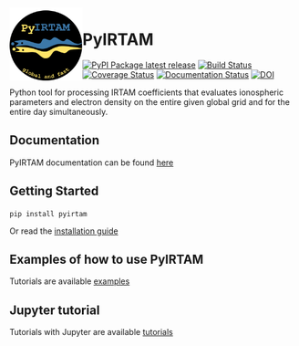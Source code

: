 <img width="128" height="128" src="https://raw.githubusercontent.com/victoriyaforsythe/PyIRTAM/main/docs/figures/PyIRTAM_logo.png" alt="Black circle with PyIRTAM logo of two snakes marking the data-influenced EIA" title="PyIRTAM Logo" style="float:left;">

# PyIRTAM

[![PyPI Package latest release](https://img.shields.io/pypi/v/PyIRTAM.svg)](https://pypi.org/project/PyIRTAM/)
[![Build Status](https://github.com/victoriyaforsythe/PyIRTAM/actions/workflows/main.yml/badge.svg)](https://github.com/victoriyaforsythe/PyIRTAM/actions/workflows/main.yml)
[![Coverage Status](https://coveralls.io/repos/github/victoriyaforsythe/PyIRTAM/badge.svg?branch=main)](https://coveralls.io/github/victoriyaforsythe/PyIRTAM?branch=main)
[![Documentation Status](https://readthedocs.org/projects/pyirtam/badge/?version=latest)](https://pyirtam.readthedocs.io/en/latest/?badge=latest)
[![DOI](https://zenodo.org/badge/DOI/10.5281/zenodo.10844521.svg)](https://doi.org/10.5281/zenodo.10844521)

Python tool for processing IRTAM coefficients that evaluates ionospheric
parameters and electron density on the entire given global grid and for the
entire day simultaneously.

## Documentation

PyIRTAM documentation can be found [here](https://pyirtam.readthedocs.io/en/latest/index.html)

## Getting Started

`pip install pyirtam`

Or read the [installation guide](https://pyirtam.readthedocs.io/en/latest/installation.html)

## Examples of how to use PyIRTAM

Tutorials are available [examples](https://pyirtam.readthedocs.io/en/latest/examples.html)

## Jupyter tutorial

Tutorials with Jupyter are available [tutorials](https://github.com/victoriyaforsythe/PyIRTAM/tree/main/docs/tutorials)
